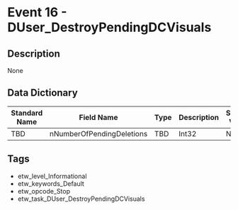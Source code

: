 # Event 16 - DUser_DestroyPendingDCVisuals

## Description
None

## Data Dictionary
|Standard Name|Field Name|Type|Description|Sample Value|
|---|---|---|---|---|
|TBD|nNumberOfPendingDeletions|TBD|Int32|None|None|

## Tags
* etw_level_Informational
* etw_keywords_Default
* etw_opcode_Stop
* etw_task_DUser_DestroyPendingDCVisuals
